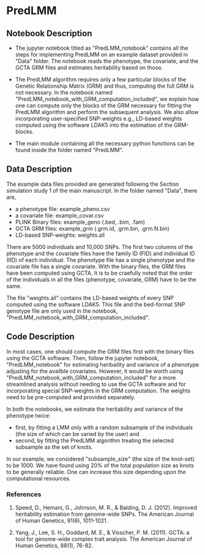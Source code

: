 # PredLMM

## Notebook Description

* The jupyter notebook titled as "PredLMM_notebook" contains all the steps for implementing PredLMM on an example dataset provided in "Data" folder. The notebook reads the phenotype, the covariate, and the GCTA GRM files and estimates heritability based on those. 

* The PredLMM algorithm requires only a few particular blocks of the Genetic Relationship Matrix (GRM) and thus, computing the full GRM is not necessary. In the notebook named "PredLMM_notebook_with_GRM_computation_included", we explain how one can compute only the blocks of the GRM necessary for fitting the PredLMM algorithm and perform the subsequent analysis. We also allow incorporating user-specified SNP-weights e.g., LD-based weights computed using the software LDAK5 into the estimation of the GRM-blocks.

* The main module containing all the necessary python functions can be found inside the folder named "PredLMM". 


## Data Description

The example data files provided are generated following the Section simulation study 1 of the main manuscript. In the folder named "Data", there are, 

* a phenotype file: example_pheno.csv
* a covariate file: example_covar.csv
* PLINK Binary files: example_geno (.bed, .bim, .fam)
* GCTA GRM files: example_grm (.grm.id, .grm.bin, .grm.N.bin)
* LD-based SNP-weights: weights.all

There are 5000 individuals and 10,000 SNPs. The first two columns of the phenotype and the covariate files have the family ID (FID) and individual ID (IID) of each individual. The phenotype file has a single phenotype and the covariate file has a single covariate. With the binary files, the GRM files have been computed using GCTA. It is to be craefully noted that the order of the individuals in all the files (phenotype, covariate, GRM) have to be the same.


The file "weights.all" contains the LD-based weights of every SNP computed using the software LDAK5. This file and the bed-format SNP genotype file are only used in the notebook, "PredLMM_notebook_with_GRM_computation_included".


## Code Description

In most cases, one should compute the GRM files first with the binary files using the GCTA software. Then, follow the jupyter notebook, "PredLMM_notebook" for estimating heribaility and variance of a phenotype adjusting for the availble covariates. However, it would be worth using "PredLMM_notebook_with_GRM_computation_included" for a more streamlined analysis without needing to use the GCTA software and for incorporating special SNP-weights in the GRM computation. The weights need to be pre-computed and provided separately.

In both the notebooks, we estimate the heritability and variance of the phenotype twice:

* first, by fitting a LMM only with a random subsample of the individuals (the size of which can be varied by the user) and 
* second, by fitting the PredLMM algorithm treating the selected subsample as the set of knots.

In our example, we considered "subsample_size" (the size of the knot-set) to be 1000. We have found using 20% of the total population size as knots to be generally reliable. One can increase this size depending upon the computational resources. 


### References

1. Speed, D., Hemani, G., Johnson, M. R., & Balding, D. J. (2012). Improved heritability estimation from genome-wide SNPs. The American Journal of Human Genetics, 91(6), 1011-1021.

2. Yang, J., Lee, S. H., Goddard, M. E., & Visscher, P. M. (2011). GCTA: a tool for genome-wide complex trait analysis. The American Journal of Human Genetics, 88(1), 76-82.

